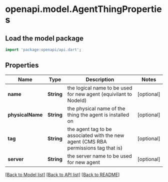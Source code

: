 # openapi.model.AgentThingProperties

## Load the model package
```dart
import 'package:openapi/api.dart';
```

## Properties
Name | Type | Description | Notes
------------ | ------------- | ------------- | -------------
**name** | **String** | the logical name to be used for new agent (equivilant to NodeId) | [optional] 
**physicalName** | **String** | the physical name of the thing the agent is installed on | [optional] 
**tag** | **String** | the agent tag to be associated with the new agent (CMS RBA permissions tag that is) | [optional] 
**server** | **String** | the server name to be used for new agent | [optional] 

[[Back to Model list]](../README.md#documentation-for-models) [[Back to API list]](../README.md#documentation-for-api-endpoints) [[Back to README]](../README.md)


